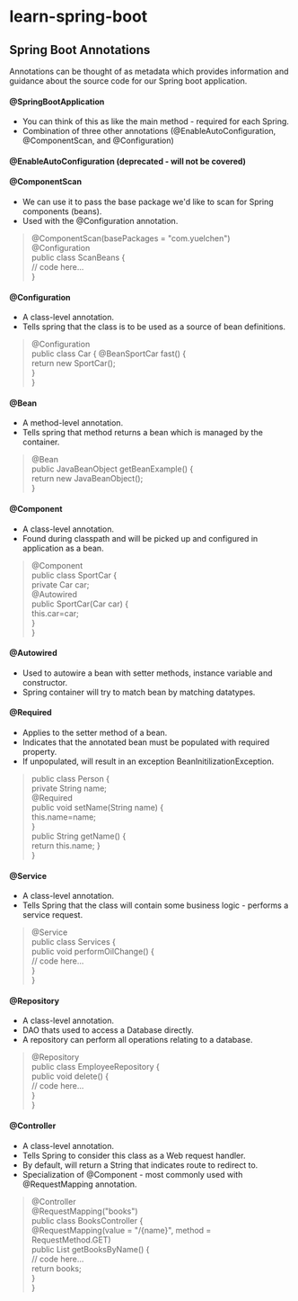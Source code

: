 # learn-spring-boot

## Spring Boot Annotations
Annotations can be thought of as metadata which provides information and guidance about the source code for our Spring boot application.  

#### @SpringBootApplication
- You can think of this as like the main method - required for each Spring. 
- Combination of three other annotations (@EnableAutoConfiguration, @ComponentScan, and @Configuration)

#### @EnableAutoConfiguration (deprecated - will not be covered)
#### @ComponentScan
- We can use it to pass the base package we'd like to scan for Spring components (beans). 
- Used with the @Configuration annotation.

>@ComponentScan(basePackages = "com.yuelchen")  
@Configuration  
public class ScanBeans {  
	// code here...  
}

#### @Configuration
- A class-level annotation. 
- Tells spring that the class is to be used as a source of bean definitions. 

>@Configuration  
public class Car {
	@BeanSportCar fast() {  
		return new SportCar();  
	}  
}  

#### @Bean
- A method-level annotation.
- Tells spring that method returns a bean which is managed by the container. 

>@Bean  
public JavaBeanObject getBeanExample() {  
  return new JavaBeanObject();  
}  

#### @Component
- A class-level annotation. 
- Found during classpath and will be picked up and configured in application as a bean. 

>@Component  
public class SportCar {  
	private Car car;  
	@Autowired  
	public SportCar(Car car) {   
		this.car=car;  
	}  
}  

#### @Autowired
- Used to autowire a bean with setter methods, instance variable and constructor. 
- Spring container will try to match bean by matching datatypes. 

#### @Required
- Applies to the setter method of a bean. 
- Indicates that the annotated bean must be populated with required property. 
- If unpopulated, will result in an exception BeanInitilizationException.

>public class Person {  
  	private String name;  
  	@Required  
  	public void setName(String name) {  
    	this.name=name;  
  	}  
  	public String getName() {  
    	return this.name;
  	}  
}

#### @Service
- A class-level annotation.
- Tells Spring that the class will contain some business logic - performs a service request. 

>@Service  
public class Services {  
	public void performOilChange() {  
		// code here...  
	}  
}  

#### @Repository
- A class-level annotation. 
- DAO thats used to access a Database directly. 
- A repository can perform all operations relating to a database. 

>@Repository   
public class EmployeeRepository  {  
	public void delete() {  
		// code here...  
	}  
}  

#### @Controller
- A class-level annotation. 
- Tells Spring to consider this class as a Web request handler. 
- By default, will return a String that indicates route to redirect to. 
- Specialization of @Component - most commonly used with @RequestMapping annotation.

>@Controller  
@RequestMapping("books")  
public class BooksController {  
	@RequestMapping(value = "/{name}", method = RequestMethod.GET)  
	public List<Book> getBooksByName() {  
		// code here...  
		return books;  
	}  
} 
